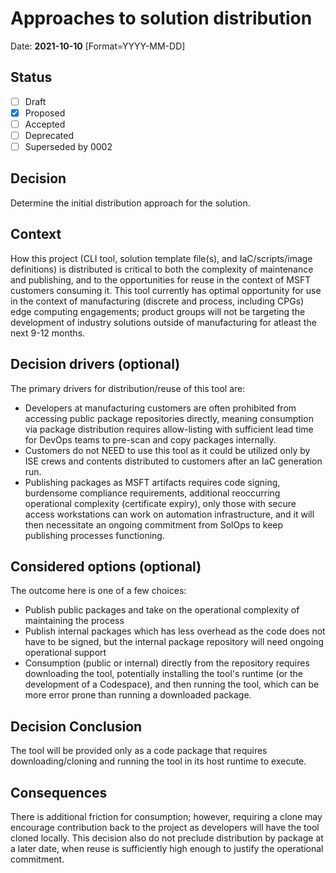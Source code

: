 # Approaches to solution distribution

Date: **2021-10-10** [Format=YYYY-MM-DD]

## Status

- [ ] Draft
- [X] Proposed
- [ ] Accepted
- [ ] Deprecated
- [ ] Superseded by 0002

## Decision

Determine the initial distribution approach for the solution.

## Context

How this project (CLI tool, solution template file(s), and IaC/scripts/image definitions) is distributed is critical to both the complexity of maintenance and publishing, and to the opportunities for reuse in the context of MSFT customers consuming it.
This tool currently has optimal opportunity for use in the context of manufacturing (discrete and process, including CPGs) edge computing engagements; product groups will not be targeting the development of industry solutions outside of manufacturing for atleast the next 9-12 months.

## Decision drivers (optional)

The primary drivers for distribution/reuse of this tool are:

- Developers at manufacturing customers are often prohibited from accessing public package repositories directly, meaning consumption via package distribution requires allow-listing with sufficient lead time for DevOps teams to pre-scan and copy packages internally.
- Customers do not NEED to use this tool as it could be utilized only by ISE crews and contents distributed to customers after an IaC generation run.
- Publishing packages as MSFT artifacts requires code signing, burdensome compliance requirements, additional reoccurring operational complexity (certificate expiry), only those with secure access workstations can work on automation infrastructure, and it will then necessitate an ongoing commitment from SolOps to keep publishing processes functioning.

## Considered options (optional)

The outcome here is one of a few choices:

- Publish public packages and take on the operational complexity of maintaining the process
- Publish internal packages which has less overhead as the code does not have to be signed, but the internal package repository will need ongoing operational support
- Consumption (public or internal) directly from the repository requires downloading the tool, potentially installing the tool's runtime (or the development of a Codespace), and then running the tool, which can be more error prone than running a downloaded package.

## Decision Conclusion

The tool will be provided only as a code package that requires downloading/cloning and running the tool in its host runtime to execute.

## Consequences

There is additional friction for consumption; however, requiring a clone may encourage contribution back to the project as developers will have the tool cloned locally. This decision also do not preclude distribution by package at a later date, when reuse is sufficiently high enough to justify the operational commitment.  
